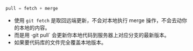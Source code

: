 ```go
pull = fetch + merge
```

- 使用 `git fetch` 是取回远端更新，不会对本地执行 merge 操作，不会去动你的本地的内容。
- 而是用 ·git pull` 会更新你本地代码到服务器上对应分支的最新版本。
- 如果要代码库的文件完全覆盖本地版本。
